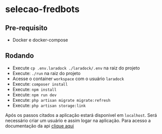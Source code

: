 # selecao-fredbots

## Pre-requisito
- Docker e docker-compose

## Rodando
- Execute ```cp .env.laradock ./laradock/.env``` na raiz do projeto
- Execute: ```./run``` na raiz do projeto
- Acesse o container ```workspace``` com o usuário ```laradock```
- Execute: ```composer install```
- Execute: ```npm install```
- Execute: ```npm run dev```
- Execute: ```php artisan migrate migrate:refresh``` 
- Execute: ```php artisan storage:link```

Após os passos citados a aplicação estará disponivel em ```localhost```. Será necessário criar um usuário e assim logar na aplicação.
Para acesso a documentação da api [clique aqui](https://documenter.getpostman.com/view/1774155/selective-process-fredbots/7TT68To) 
